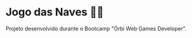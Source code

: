 # Jogo das Naves :helicopter::helicopter:

Projeto desenvolvido durante o Bootcamp "Órbi Web Games Developer".